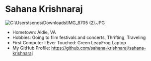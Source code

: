 
# Sahana Krishnaraj

![C:\Users\sends\Downloads\IMG_8705 (2).JPG](myphoto.jpg)

- Hometown: Aldie, VA
- Hobbies: Going to film festivals and concerts, Thrifting, Traveling
- First Computer I Ever Touched: Green LeapFrog Laptop
- My GitHub Profile: https://github.com/sahana-krishnaraj/sahana-krishnaraj
